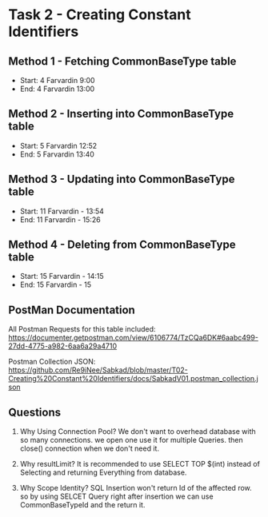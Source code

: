 # Task 2 - Creating Constant Identifiers

## Method 1 - Fetching CommonBaseType table
- Start: 4 Farvardin 9:00
- End: 4 Farvardin 13:00


## Method 2 - Inserting into CommonBaseType table
 - Start: 5 Farvardin 12:52
 - End: 5 Farvardin 13:40


## Method 3 - Updating into CommonBaseType table
 - Start: 11 Farvardin - 13:54
 - End: 11 Farvardin - 15:26

## Method 4 - Deleting from CommonBaseType table
 - Start: 15 Farvardin - 14:15
 - End: 15 Farvardin - 15

## PostMan Documentation


 All Postman Requests for this table included:
  https://documenter.getpostman.com/view/6106774/TzCQa6DK#6aabc499-27dd-4775-a982-6aa6a29a4710


 Postman Collection JSON:
 https://github.com/Re9iNee/Sabkad/blob/master/T02-Creating%20Constant%20Identifiers/docs/SabkadV01.postman_collection.json

## Questions

 1. Why Using Connection Pool?
  We don't want to overhead database with so many connections. we open one use it for multiple Queries. then close() connection when we don't need it.
2. Why resultLimit? 
 It is recommended to use SELECT TOP $(int) instead of Selecting and returning Everything from database.

3. Why Scope Identity?
 SQL Insertion won't return Id of the affected row. so by using SELCET Query right after insertion we can use CommonBaseTypeId and the return it.



